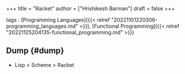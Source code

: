 +++
title = "Racket"
author = ["Hrishikesh Barman"]
draft = false
+++

tags
: [Programming Languages]({{< relref "20221101220306-programming_languages.md" >}}), [Functional Programming]({{< relref "20221125204135-functional_programming.md" >}})


## Dump {#dump}

-   Lisp &gt; Scheme &gt; Racket
